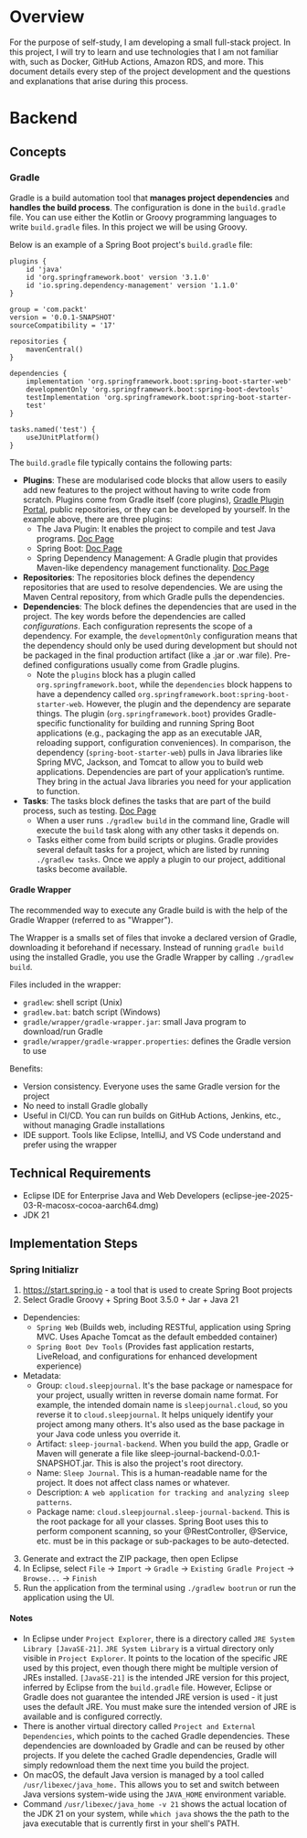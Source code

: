 
# Overview
For the purpose of self-study, I am developing a small full-stack project. In this project, I will try to learn and use technologies that I am not familiar with, such as Docker, GitHub Actions, Amazon RDS, and more. This document details every step of the project development and the questions and explanations that arise during this process.

# Backend
## Concepts
### Gradle
Gradle is a build automation tool that **manages project dependencies** and **handles the build process**. The configuration is done in the `build.gradle` file. You can use either the Kotlin or Groovy programming languages to write `build.gradle` files. In this project we will be using Groovy.

Below is an example of a Spring Boot project's `build.gradle` file:
```
plugins {  
    id 'java'
    id 'org.springframework.boot' version '3.1.0'
    id 'io.spring.dependency-management' version '1.1.0'
}

group = 'com.packt'
version = '0.0.1-SNAPSHOT'
sourceCompatibility = '17'

repositories {
    mavenCentral()
}

dependencies {
    implementation 'org.springframework.boot:spring-boot-starter-web'
    developmentOnly 'org.springframework.boot:spring-boot-devtools'
    testImplementation 'org.springframework.boot:spring-boot-starter-
    test'
}

tasks.named('test') {
    useJUnitPlatform()
}
```

The `build.gradle` file typically contains the following parts:
- **Plugins**: These are modularised code blocks that allow users to easily add new features to the project without having to write code from scratch. Plugins come from Gradle itself (core plugins), [Gradle Plugin Portal](https://plugins.gradle.org), public repositories, or they can be developed by yourself. In the example above, there are three plugins:
  - The Java Plugin: It enables the project to compile and test Java programs. [Doc Page](https://docs.gradle.org/current/userguide/java_plugin.html)
  - Spring Boot: [Doc Page](https://plugins.gradle.org/plugin/org.springframework.boot)
  - Spring Dependency Management: A Gradle plugin that provides Maven-like dependency management functionality. [Doc Page](https://plugins.gradle.org/plugin/io.spring.dependency-management)
- **Repositories**: The repositories block defines the dependency repositories that are used to resolve dependencies. We are using the Maven Central repository, from which Gradle pulls the dependencies.
- **Dependencies**: The block defines the dependencies that are used in the project. The key words before the dependencies are called *configurations*. Each configuration represents the scope of a dependency. For example, the `developmentOnly` configuration means that the dependency should only be used during development but should not be packaged in the final production artifact (like a .jar or .war file). Pre-defined configurations usually come from Gradle plugins. 
  - Note the `plugins` block has a plugin called `org.springframework.boot`, while the `dependencies` block happens to have a dependency called `org.springframework.boot:spring-boot-starter-web`. However, the plugin and the dependency are separate things. The plugin (`org.springframework.boot`) provides Gradle-specific functionality for building and running Spring Boot applications (e.g., packaging the app as an executable JAR, reloading support, configuration conveniences). In comparison, the dependency (`spring-boot-starter-web`) pulls in Java libraries like Spring MVC, Jackson, and Tomcat to allow you to build web applications. Dependencies are part of your application’s runtime. They bring in the actual Java libraries you need for your application to function.
- **Tasks**: The tasks block defines the tasks that are part of the build process, such as testing. [Doc Page](https://docs.gradle.org/current/userguide/tutorial_using_tasks.html)
  - When a user runs `./gradlew build` in the command line, Gradle will execute the `build` task along with any other tasks it depends on.
  - Tasks either come from build scripts or plugins. Gradle provides several default tasks for a project, which are listed by running `./gradlew tasks`. Once we apply a plugin to our project, additional tasks become available.

#### Gradle Wrapper
The recommended way to execute any Gradle build is with the help of the Gradle Wrapper (referred to as "Wrapper").

The Wrapper is a smalls set of files that invoke a declared version of Gradle, downloading it beforehand if necessary. Instead of running `gradle build` using the installed Gradle, you use the Gradle Wrapper by calling `./gradlew build`.

Files included in the wrapper:
- `gradlew`: shell script (Unix)
- `gradlew.bat`: batch script (Windows)
- `gradle/wrapper/gradle-wrapper.jar`: small Java program to download/run Gradle
- `gradle/wrapper/gradle-wrapper.properties`: defines the Gradle version to use

Benefits:
- Version consistency. Everyone uses the same Gradle version for the project
- No need to install Gradle globally
- Useful in CI/CD. You can run builds on GitHub Actions, Jenkins, etc., without managing Gradle installations
- IDE support. Tools like Eclipse, IntelliJ, and VS Code understand and prefer using the wrapper

## Technical Requirements
- Eclipse IDE for Enterprise Java and Web Developers (eclipse-jee-2025-03-R-macosx-cocoa-aarch64.dmg)
- JDK 21

## Implementation Steps
### Spring Initializr
1. https://start.spring.io - a tool that is used to create Spring Boot projects
2. Select Gradle Groovy + Spring Boot 3.5.0 + Jar + Java 21
  - Dependencies:
    - `Spring Web` (Builds web, including RESTful, application using Spring MVC. Uses Apache Tomcat as the default embedded container)
    - `Spring Boot Dev Tools` (Provides fast application restarts, LiveReload, and configurations for enhanced development experience)
  - Metadata:
    - Group: `cloud.sleepjournal`. It's the base package or namespace for your project, usually written in reverse domain name format. For example, the intended domain name is `sleepjournal.cloud`, so you reverse it to `cloud.sleepjournal`. It helps uniquely identify your project among many others. It's also used as the base package in your Java code unless you override it.
    - Artifact: `sleep-journal-backend`. When you build the app, Gradle or Maven will generate a file like sleep-journal-backend-0.0.1-SNAPSHOT.jar. This is also the project's root directory.
    - Name: `Sleep Journal`. This is a human-readable name for the project. It does not affect class names or whatever.
    - Description: `A web application for tracking and analyzing sleep patterns`.
    - Package name: `cloud.sleepjournal.sleep-journal-backend`. This is the root package for all your classes. Spring Boot uses this to perform component scanning, so your @RestController, @Service, etc. must be in this package or sub-packages to be auto-detected.
3. Generate and extract the ZIP package, then open Eclipse
4. In Eclipse, select `File` -> `Import` -> `Gradle` -> `Existing Gradle Project` -> `Browse...` -> `Finish`
5. Run the application from the terminal using `./gradlew bootrun` or run the application using the UI.

#### Notes
- In Eclipse under `Project Explorer`, there is a directory called `JRE System Library [JavaSE-21]`. `JRE System Library` is a virtual directory only visible in `Project Explorer`. It points to the location of the specific JRE used by this project, even though there might be multiple version of JREs installed. `[JavaSE-21]` is the intended JRE version for this project, inferred by Eclipse from the `build.gradle` file. However, Eclipse or Gradle does not guarantee the intended JRE version is used - it just uses the default JRE. You must make sure the intended version of JRE is available and is configured correctly.
- There is another virtual directory called `Project and External Dependencies`, which points to the cached Gradle dependencies. These dependencies are downloaded by Gradle and can be reused by other projects. If you delete the cached Gradle dependencies, Gradle will simply redownload them the next time you build the project.
- On macOS, the default Java version is managed by a tool called `/usr/libexec/java_home.` This allows you to set and switch between Java versions system-wide using the `JAVA_HOME` environment variable.
- Command `/usr/libexec/java_home -v 21` shows the actual location of the JDK 21 on your system, while `which java` shows the the path to the java executable that is currently first in your shell's PATH.